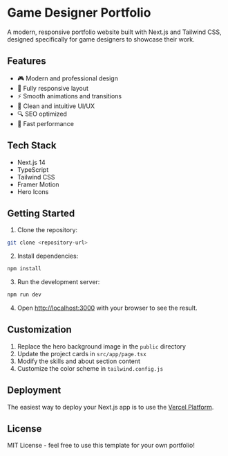# Game Designer Portfolio

A modern, responsive portfolio website built with Next.js and Tailwind CSS, designed specifically for game designers to showcase their work.

## Features

- 🎮 Modern and professional design
- 📱 Fully responsive layout
- ⚡ Smooth animations and transitions
- 🎨 Clean and intuitive UI/UX
- 🔍 SEO optimized
- 🚀 Fast performance

## Tech Stack

- Next.js 14
- TypeScript
- Tailwind CSS
- Framer Motion
- Hero Icons

## Getting Started

1. Clone the repository:
```bash
git clone <repository-url>
```

2. Install dependencies:
```bash
npm install
```

3. Run the development server:
```bash
npm run dev
```

4. Open [http://localhost:3000](http://localhost:3000) with your browser to see the result.

## Customization

1. Replace the hero background image in the `public` directory
2. Update the project cards in `src/app/page.tsx`
3. Modify the skills and about section content
4. Customize the color scheme in `tailwind.config.js`

## Deployment

The easiest way to deploy your Next.js app is to use the [Vercel Platform](https://vercel.com/new).

## License

MIT License - feel free to use this template for your own portfolio!
